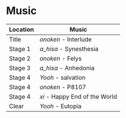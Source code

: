 # Music

| Location | Music |
| -------- | ----- |
| Title    | *onoken* - Interlude |
| Stage 1  | *a_hisa* - Synesthesia |
| Stage 2  | *onoken* - Felys |
| Stage 3  | *a_hisa* - Anhedonia |
| Stage 4  | *Yooh* - salvation |
| Stage 4  | *onoken* - P8107 |
| Stage 4  | *xi* - Happy End of the World |
| Clear    | *Yooh* - Eutopia |

